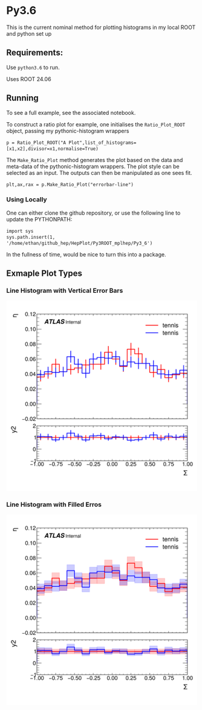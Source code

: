 # Py3.6

This is the current nominal method for plotting histograms in my local ROOT and python set up

## Requirements:
Use `python3.6` to run.

Uses ROOT 24.06 

## Running

To see a full example, see the associated notebook.

To construct a ratio plot for example, one initialises the `Ratio_Plot_ROOT` object, passing my pythonic-histogram wrappers

```python3
p = Ratio_Plot_ROOT("A Plot",list_of_histograms=[x1,x2],divisor=x1,normalise=True)
```

The `Make_Ratio_Plot` method generates the plot based on the data and meta-data of the pythonic-histogram wrappers. The plot style can be selected as an input. The outputs can then be manipulated as one sees fit.
```python3
plt,ax,rax = p.Make_Ratio_Plot("errorbar-line")

```
### Using Locally
One can either clone the github repository, or use the following line to update the PYTHONPATH:

```python3
import sys
sys.path.insert(1, '/home/ethan/github_hep/HepPlot/Py3ROOT_mplhep/Py3_6')
```
In the fullness of time, would be nice to turn this into a package.

## Exmaple Plot Types

### Line Histogram with Vertical Error Bars

<img src="Example_Plots/plt_lineerrorbar2.png" alt="drawing" width="600"/>

### Line Histogram with Filled Erros

<img src="Example_Plots/plt_linefillederror.png" alt="drawing" width="600"/>


